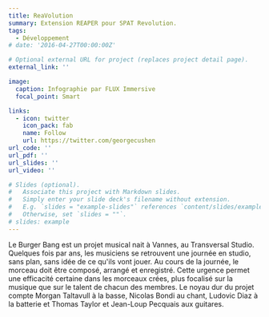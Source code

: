 ```yaml
---
title: ReaVolution
summary: Extension REAPER pour SPAT Revolution.
tags:
  - Développement
# date: '2016-04-27T00:00:00Z'

# Optional external URL for project (replaces project detail page).
external_link: ''

image:
  caption: Infographie par FLUX Immersive
  focal_point: Smart

links:
  - icon: twitter
    icon_pack: fab
    name: Follow
    url: https://twitter.com/georgecushen
url_code: ''
url_pdf: ''
url_slides: ''
url_video: ''

# Slides (optional).
#   Associate this project with Markdown slides.
#   Simply enter your slide deck's filename without extension.
#   E.g. `slides = "example-slides"` references `content/slides/example-slides.md`.
#   Otherwise, set `slides = ""`.
# slides: example
---
```


Le Burger Bang est un projet musical nait à Vannes, au Transversal Studio. Quelques fois par ans, les musiciens se retrouvent une journée en studio, sans plan, sans idée de ce qu'ils vont jouer. Au cours de la journée, le morceau doit être composé, arrangé et enregistré. Cette urgence permet une efficacité certaine dans les morceaux crées, plus focalisé sur la musique que sur le talent de chacun des membres. Le noyau dur du projet compte Morgan Taltavull à la basse, Nicolas Bondi au chant, Ludovic Diaz à la batterie et Thomas Taylor et Jean-Loup Pecquais aux guitares.